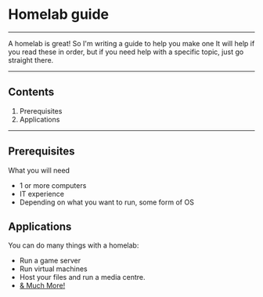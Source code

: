 # Homelab guide

---

A homelab is great! So I'm writing a guide to help you make one
It will help if you read these in order, but if you need help with a specific topic, just go straight there.

---

## Contents
1. Prerequisites
2. Applications

---

## Prerequisites

What you will need
- 1 or more computers
- IT experience
- Depending on what you want to run, some form of OS

## Applications
You can do many things with a homelab:
- Run a game server
- Run virtual machines
- Host your files and run a media centre.
- [& Much More!](https://github.com/awesome-selfhosted/awesome-selfhosted)
